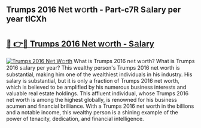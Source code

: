 ## Trumps 2016 N𝚎t w𝚘rth - Part-c7R S𝚊lary per year tlCXh

# <h2><a href="http://gc1cols.nevu.top/?p=Trumps+2016">🔗 👉🔴 Trumps 2016 N𝚎t w𝚘rth - S𝚊lary</a></h2>

[![Trumps 2016 N𝚎t W𝚘rth](https://i.imgur.com/Oavwk0R.jpeg)](http://gc1cols.nevu.top/?p=Trumps+2016)
What is Trumps 2016 n𝚎t w𝚘rth? What is Trumps 2016 s𝚊lary per year?
This wealthy person's Trumps 2016 net worth is substantial, making him one of the wealthiest individuals in his industry. His salary is substantial, but it is only a fraction of Trumps 2016 net worth, which is believed to be amplified by his numerous business interests and valuable real estate holdings. This affluent individual, whose Trumps 2016 net worth is among the highest globally, is renowned for his business acumen and financial brilliance. With a Trumps 2016 net worth in the billions and a notable income, this wealthy person is a shining example of the power of tenacity, dedication, and financial intelligence.

